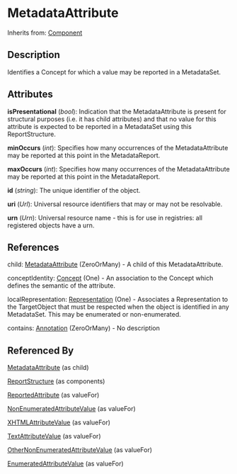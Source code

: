 
# MetadataAttribute

Inherits from: [Component](../Base/Component.md)



## Description

Identifies a Concept for which a value may be reported in a MetadataSet.


## Attributes

**isPresentational** (*bool*): Indication that the MetadataAttribute is present for structural purposes (i.e. it has child attributes) and that no value for this attribute is expected to be reported in a MetadataSet using this ReportStructure.

**minOccurs** (*int*): Specifies how many occurrences of the MetadataAttribute may be reported at this point in the MetadataReport.

**maxOccurs** (*int*): Specifies how many occurrences of the MetadataAttribute may be reported at this point in the MetadataReport.

**id** (*string*): The unique identifier of the object.

**uri** (*Url*): Universal resource identifiers that may or may not be resolvable.

**urn** (*Urn*): Universal resource name - this is for use in registries: all registered objects have a urn.



## References

child: [MetadataAttribute](MetadataAttribute.md) (ZeroOrMany) - A child of this MetadataAttribute.

conceptIdentity: [Concept](../ConceptSchemes/Concept.md) (One) - An association to the Concept which defines the semantic of the attribute.

localRepresentation: [Representation](../Base/Representation.md) (One) - Associates a Representation to the TargetObject that must be respected when the object is identified in any MetadataSet. This may be enumerated or non-enumerated.

contains: [Annotation](../Base/Annotation.md) (ZeroOrMany) - No description



## Referenced By

[MetadataAttribute](MetadataAttribute.md) (as child)

[ReportStructure](ReportStructure.md) (as components)

[ReportedAttribute](ReportedAttribute.md) (as valueFor)

[NonEnumeratedAttributeValue](NonEnumeratedAttributeValue.md) (as valueFor)

[XHTMLAttributeValue](XHTMLAttributeValue.md) (as valueFor)

[TextAttributeValue](TextAttributeValue.md) (as valueFor)

[OtherNonEnumeratedAttributeValue](OtherNonEnumeratedAttributeValue.md) (as valueFor)

[EnumeratedAttributeValue](EnumeratedAttributeValue.md) (as valueFor)


